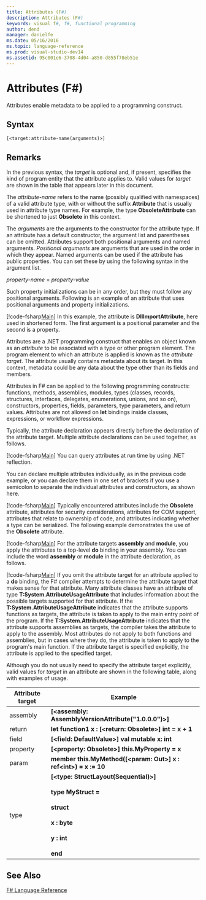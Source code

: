 ```yaml
---
title: Attributes (F#)
description: Attributes (F#)
keywords: visual f#, f#, functional programming
author: dend
manager: danielfe
ms.date: 05/16/2016
ms.topic: language-reference
ms.prod: visual-studio-dev14
ms.assetid: 95c001e6-3708-4d04-a850-d855f78eb51e 
---
```


# Attributes (F#)

Attributes enable metadata to be applied to a programming construct.


## Syntax

```
[<target:attribute-name(arguments)>]
```

## Remarks
In the previous syntax, the *target* is optional and, if present, specifies the kind of program entity that the attribute applies to. Valid values for *target* are shown in the table that appears later in this document.

The *attribute-name* refers to the name (possibly qualified with namespaces) of a valid attribute type, with or without the suffix **Attribute** that is usually used in attribute type names. For example, the type **ObsoleteAttribute** can be shortened to just **Obsolete** in this context.

The *arguments* are the arguments to the constructor for the attribute type. If an attribute has a default constructor, the argument list and parentheses can be omitted. Attributes support both positional arguments and named arguments. *Positional arguments* are arguments that are used in the order in which they appear. Named arguments can be used if the attribute has public properties. You can set these by using the following syntax in the argument list.

*property-name* = *property-value*

Such property initializations can be in any order, but they must follow any positional arguments. Following is an example of an attribute that uses positional arguments and property initializations.

[!code-fsharp[Main](snippets/fslangref2/snippet6202.fs)]
    In this example, the attribute is **DllImportAttribute**, here used in shortened form. The first argument is a positional parameter and the second is a property.

Attributes are a .NET programming construct that enables an object known as an *attribute* to be associated with a type or other program element. The program element to which an attribute is applied is known as the *attribute target*. The attribute usually contains metadata about its target. In this context, metadata could be any data about the type other than its fields and members.

Attributes in F# can be applied to the following programming constructs: functions, methods, assemblies, modules, types (classes, records, structures, interfaces, delegates, enumerations, unions, and so on), constructors, properties, fields, parameters, type parameters, and return values. Attributes are not allowed on **let** bindings inside classes, expressions, or workflow expressions.

Typically, the attribute declaration appears directly before the declaration of the attribute target. Multiple attribute declarations can be used together, as follows.

[!code-fsharp[Main](snippets/fslangref2/snippet6603.fs)]
    You can query attributes at run time by using .NET reflection.

You can declare multiple attributes individually, as in the previous code example, or you can declare them in one set of brackets if you use a semicolon to separate the individual attributes and constructors, as shown here.

[!code-fsharp[Main](snippets/fslangref2/snippet6604.fs)]
    Typically encountered attributes include the **Obsolete** attribute, attributes for security considerations, attributes for COM support, attributes that relate to ownership of code, and attributes indicating whether a type can be serialized. The following example demonstrates the use of the **Obsolete** attribute.

[!code-fsharp[Main](snippets/fslangref2/snippet6605.fs)]
    For the attribute targets **assembly** and **module**, you apply the attributes to a top-level **do** binding in your assembly. You can include the word **assembly** or **module** in the attribute declaration, as follows.

[!code-fsharp[Main](snippets/fslangref2/snippet6606.fs)]
    If you omit the attribute target for an attribute applied to a **do** binding, the F# compiler attempts to determine the attribute target that makes sense for that attribute. Many attribute classes have an attribute of type **T:System.AttributeUsageAttribute** that includes information about the possible targets supported for that attribute. If the **T:System.AttributeUsageAttribute** indicates that the attribute supports functions as targets, the attribute is taken to apply to the main entry point of the program. If the **T:System.AttributeUsageAttribute** indicates that the attribute supports assemblies as targets, the compiler takes the attribute to apply to the assembly. Most attributes do not apply to both functions and assemblies, but in cases where they do, the attribute is taken to apply to the program's main function. If the attribute target is specified explicitly, the attribute is applied to the specified target.

Although you do not usually need to specify the attribute target explicitly, valid values for *target* in an attribute are shown in the following table, along with examples of usage.



|Attribute target|Example|
|----------------|-------|
|assembly|**[&lt;assembly: AssemblyVersionAttribute("1.0.0.0")&gt;]**|
|return|**let function1 x : [&lt;return: Obsolete&gt;] int = x + 1**|
|field|**[&lt;field: DefaultValue&gt;] val mutable x: int**|
|property|**[&lt;property: Obsolete&gt;] this.MyProperty = x**|
|param|**member this.MyMethod([&lt;param: Out&gt;] x : ref&lt;int&gt;) = x := 10**|
|type|**[&lt;type: StructLayout(Sequential)&gt;]**<br /><br />**type MyStruct =**<br /><br />**struct**<br /><br />**x : byte**<br /><br />**y : int**<br /><br />**end**|

## See Also
[F&#35; Language Reference](FSharp-Language-Reference.md)

